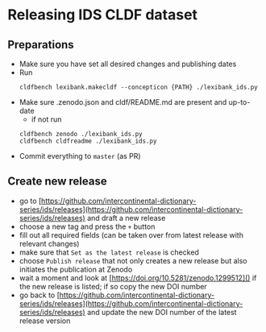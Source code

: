 # Releasing IDS CLDF dataset


## Preparations

- Make sure you have set all desired changes and publishing dates
- Run
  ```
  cldfbench lexibank.makecldf --concepticon {PATH} ./lexibank_ids.py
  ```
- Make sure .zenodo.json and cldf/README.md are present and up-to-date
    - if not run
    ```
    cldfbench zenodo ./lexibank_ids.py
    cldfbench cldfreadme ./lexibank_ids.py
    ```
- Commit everything to `master` (as PR)

## Create new release

- go to [https://github.com/intercontinental-dictionary-series/ids/releases](https://github.com/intercontinental-dictionary-series/ids/releases) and draft a new release
- choose a new tag and press the `+` button
- fill out all required fields (can be taken over from latest release with relevant changes)
- make sure that `Set as the latest release` is checked
- choose `Publish release` that not only creates a new release but also initiates the publication at Zenodo
- wait a moment and look at [https://doi.org/10.5281/zenodo.1299512]() if the new release is listed; if so copy the new DOI number
- go back to [https://github.com/intercontinental-dictionary-series/ids/releases](https://github.com/intercontinental-dictionary-series/ids/releases) and update the new DOI number of the latest release version
